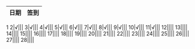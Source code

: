 日期|签到
:---------------|:---------------
1
2|√|||
3|√|||
4|√|||
5|√|||
6|√|||
7|√|||
8|√|||
9|√|||
10|√|||
11|√|||
12||||
13||||
14||||
15||||
16||||
17||||
18||||
19||||
20||||
21||||
22||||
23||||
24||||
25||||
26||||
27||||
28||||

